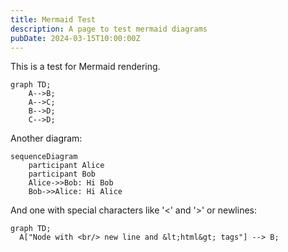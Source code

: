 ```yaml
---
title: Mermaid Test
description: A page to test mermaid diagrams
pubDate: 2024-03-15T10:00:00Z
---
```


This is a test for Mermaid rendering.

```mermaid
graph TD;
    A-->B;
    A-->C;
    B-->D;
    C-->D;
```

Another diagram:

```mermaid
sequenceDiagram
    participant Alice
    participant Bob
    Alice->>Bob: Hi Bob
    Bob->>Alice: Hi Alice
```

And one with special characters like '<' and '>' or newlines:
```mermaid
graph TD;
  A["Node with <br/> new line and &lt;html&gt; tags"] --> B;
```
